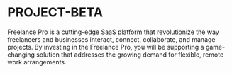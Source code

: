 # PROJECT-BETA
Freelance Pro is a cutting-edge SaaS platform that revolutionize the way freelancers and businesses interact, connect, collaborate, and manage projects. By investing in the Freelance Pro, you will be supporting a game-changing solution that addresses the growing demand for flexible, remote work arrangements.
